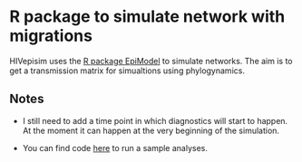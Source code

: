 # R package to simulate network with migrations

HIVepisim uses the [R package EpiModel](http://www.epimodel.org/) to simulate networks. 
The aim is to get a transmission matrix for simualtions using phylogynamics.

## Notes

- I still need to add a time point in which diagnostics will start to happen. At the moment it can happen at the very beginning of the simulation. 

- You can find code [here](https://github.com/thednainus/HIVepisim/blob/master/Analyses/MSM_Demog_Migration.R) to run a sample analyses. 



